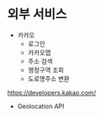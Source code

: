 # 외부 서비스
- 카카오
    - 로그인
    - 카카오맵
    - 주소 검색
    - 행정구역 조회
    - 도로명주소 변환
    
https://developers.kakao.com/

- Geolocation API

